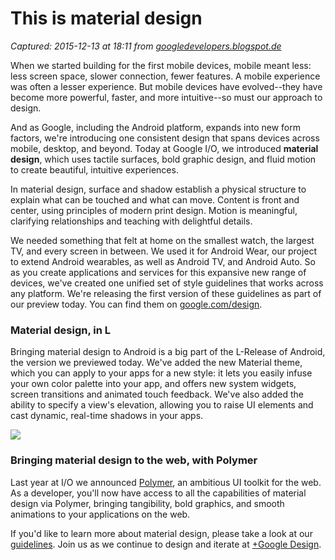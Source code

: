 # This is material design

_Captured: 2015-12-13 at 18:11 from [googledevelopers.blogspot.de](http://googledevelopers.blogspot.de/2014/06/this-is-material-design.html)_

When we started building for the first mobile devices, mobile meant less: less screen space, slower connection, fewer features. A mobile experience was often a lesser experience. But mobile devices have evolved--they have become more powerful, faster, and more intuitive--so must our approach to design.

And as Google, including the Android platform, expands into new form factors, we're introducing one consistent design that spans devices across mobile, desktop, and beyond. Today at Google I/O, we introduced **material design**, which uses tactile surfaces, bold graphic design, and fluid motion to create beautiful, intuitive experiences.

In material design, surface and shadow establish a physical structure to explain what can be touched and what can move. Content is front and center, using principles of modern print design. Motion is meaningful, clarifying relationships and teaching with delightful details.

We needed something that felt at home on the smallest watch, the largest TV, and every screen in between. We used it for Android Wear, our project to extend Android wearables, as well as Android TV, and Android Auto. So as you create applications and services for this expansive new range of devices, we've created one unified set of style guidelines that works across any platform. We're releasing the first version of these guidelines as part of our preview today. You can find them on [google.com/design](http://www.google.com/design).

### Material design, in L

Bringing material design to Android is a big part of the L-Release of Android, the version we previewed today. We've added the new Material theme, which you can apply to your apps for a new style: it lets you easily infuse your own color palette into your app, and offers new system widgets, screen transitions and animated touch feedback. We've also added the ability to specify a view's elevation, allowing you to raise UI elements and cast dynamic, real-time shadows in your apps.

![](http://2.bp.blogspot.com/-7qGy2TTYf5I/U6oIH2Wy_zI/AAAAAAAAAeo/THXAbnJe5LU/s640/layering.png)

### Bringing material design to the web, with Polymer

Last year at I/O we announced [Polymer](http://polymer-project.org), an ambitious UI toolkit for the web. As a developer, you'll now have access to all the capabilities of material design via Polymer, bringing tangibility, bold graphics, and smooth animations to your applications on the web.

If you'd like to learn more about material design, please take a look at our [guidelines](http://www.google.com/design/spec). Join us as we continue to design and iterate at [+Google Design](http://plus.google.com/+googledesign).
